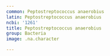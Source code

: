 ```yaml
---
common: Peptostreptococcus anaerobius
latin: Peptostreptococcus anaerobius
ncbi: '1261'
title: Peptostreptococcus anaerobius
group: Bacteria
image: .na.character

---
```


